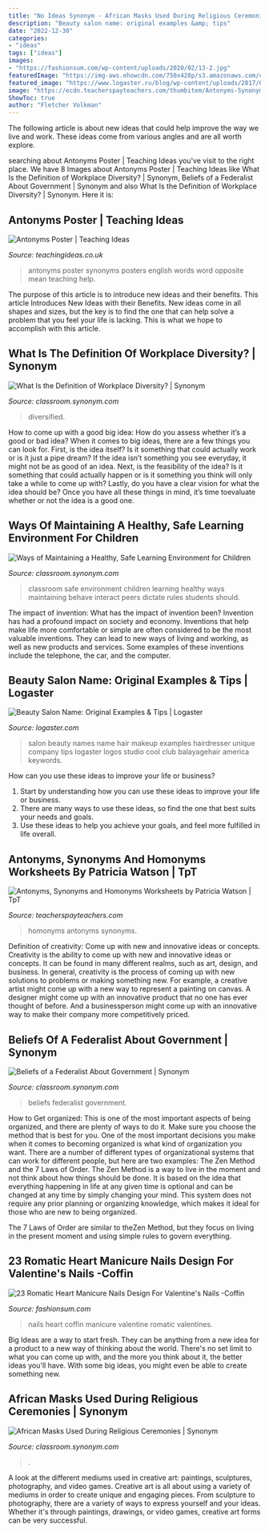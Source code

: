 ```yaml
---
title: "No Ideas Synonym - African Masks Used During Religious Ceremonies"
description: "Beauty salon name: original examples &amp; tips"
date: "2022-12-30"
categories:
- "ideas"
tags: ["ideas"]
images:
- "https://fashionsum.com/wp-content/uploads/2020/02/13-2.jpg"
featuredImage: "https://img-aws.ehowcdn.com/750x428p/s3.amazonaws.com/cme_public_images/www_ehow_com/photos.demandstudios.com/getty/article/165/90/87754430_XS.jpg"
featured_image: "https://www.logaster.ru/blog/wp-content/uploads/2017/08/beauty-salon-compressor.png"
image: "https://ecdn.teacherspayteachers.com/thumbitem/Antonyms-Synonyms-and-Homonyms-2176211-1587131136/original-2176211-2.jpg"
ShowToc: true
author: "Fletcher Volkman"
---
```



The following article is about new ideas that could help improve the way we live and work. These ideas come from various angles and are all worth explore.

	

		
searching about Antonyms Poster | Teaching Ideas you've visit to the right place. We have 8 Images about Antonyms Poster | Teaching Ideas like What Is the Definition of Workplace Diversity? | Synonym, Beliefs of a Federalist About Government | Synonym and also What Is the Definition of Workplace Diversity? | Synonym. Here it is:
		
    
## Antonyms Poster | Teaching Ideas

<img loading=lazy src="https://www.teachingideas.co.uk/sites/default/files/styles/718w/public/antonymsposter_0.jpg?itok=LuCz6901" onerror="this.onerror=null;this.src='https://tse3.mm.bing.net/th?id=OIP.93vUCNcc7vgFmq_Su0xTvQHaFO&amp;pid=15.1';" alt="Antonyms Poster | Teaching Ideas">

_Source: teachingideas.co.uk_

>antonyms poster synonyms posters english words word opposite mean teaching help. 

	

The purpose of this article is to introduce new ideas and their benefits.
This article Introduces New Ideas with their Benefits. New ideas come in all shapes and sizes, but the key is to find the one that can help solve a problem that you feel your life is lacking. This is what we hope to accomplish with this article.

    
## What Is The Definition Of Workplace Diversity? | Synonym

<img loading=lazy src="https://img-aws.ehowcdn.com/877x500/photos.demandstudios.com/getty/article/18/68/86519659.jpg" onerror="this.onerror=null;this.src='https://tse3.mm.bing.net/th?id=OIP.n8RjoJIu3ujWwLcUo0t1VQHaEO&amp;pid=15.1';" alt="What Is the Definition of Workplace Diversity? | Synonym">

_Source: classroom.synonym.com_

>diversified. 

	

How to come up with a good big idea: How do you assess whether it’s a good or bad idea?
When it comes to big ideas, there are a few things you can look for. First, is the idea itself? Is it something that could actually work or is it just a pipe dream? If the idea isn’t something you see everyday, it might not be as good of an idea. Next, is the feasibility of the idea? Is it something that could actually happen or is it something you think will only take a while to come up with? Lastly, do you have a clear vision for what the idea should be? Once you have all these things in mind, it’s time toevaluate whether or not the idea is a good one.

    
## Ways Of Maintaining A Healthy, Safe Learning Environment For Children

<img loading=lazy src="https://img-aws.ehowcdn.com/750x428p/s3.amazonaws.com/cme_public_images/www_ehow_com/photos.demandstudios.com/getty/article/165/90/87754430_XS.jpg" onerror="this.onerror=null;this.src='https://tse1.mm.bing.net/th?id=OIP.xPoW8AeeApEIHa19Vcy3sAHaEO&amp;pid=15.1';" alt="Ways of Maintaining a Healthy, Safe Learning Environment for Children">

_Source: classroom.synonym.com_

>classroom safe environment children learning healthy ways maintaining behave interact peers dictate rules students should. 

	

The impact of invention: What has the impact of invention been?
Invention has had a profound impact on society and economy. Inventions that help make life more comfortable or simple are often considered to be the most valuable inventions. They can lead to new ways of living and working, as well as new products and services. Some examples of these inventions include the telephone, the car, and the computer.

    
## Beauty Salon Name: Original Examples &amp; Tips | Logaster

<img loading=lazy src="https://www.logaster.ru/blog/wp-content/uploads/2017/08/beauty-salon-compressor.png" onerror="this.onerror=null;this.src='https://tse1.mm.bing.net/th?id=OIP.W3Tju_eyLs6yMDbf0rQFKgHaFj&amp;pid=15.1';" alt="Beauty Salon Name: Original Examples &amp; Tips | Logaster">

_Source: logaster.com_

>salon beauty names name hair makeup examples hairdresser unique company tips logaster logos studio cool club balayagehair america keywords. 

	

How can you use these ideas to improve your life or business?
1. Start by understanding how you can use these ideas to improve your life or business.
2. There are many ways to use these ideas, so find the one that best suits your needs and goals.
3. Use these ideas to help you achieve your goals, and feel more fulfilled in life overall.

    
## Antonyms, Synonyms And Homonyms Worksheets By Patricia Watson | TpT

<img loading=lazy src="https://ecdn.teacherspayteachers.com/thumbitem/Antonyms-Synonyms-and-Homonyms-2176211-1587131136/original-2176211-2.jpg" onerror="this.onerror=null;this.src='https://tse2.mm.bing.net/th?id=OIP.zybQVUNiBtn60vTNLYSe7gAAAA&amp;pid=15.1';" alt="Antonyms, Synonyms and Homonyms Worksheets by Patricia Watson | TpT">

_Source: teacherspayteachers.com_

>homonyms antonyms synonyms. 

	

Definition of creativity: Come up with new and innovative ideas or concepts.
Creativity is the ability to come up with new and innovative ideas or concepts. It can be found in many different realms, such as art, design, and business. In general, creativity is the process of coming up with new solutions to problems or making something new. For example, a creative artist might come up with a new way to represent a painting on canvas. A designer might come up with an innovative product that no one has ever thought of before. And a businessperson might come up with an innovative way to make their company more competitively priced.

    
## Beliefs Of A Federalist About Government | Synonym

<img loading=lazy src="https://img-aws.ehowcdn.com/600x600/s3-us-west-1.amazonaws.com/contentlab.studiod/getty/cache.gettyimages.com/a5df14691dbc487592f017a2f4376bf5.jpg" onerror="this.onerror=null;this.src='https://tse1.mm.bing.net/th?id=OIP.j2boO2gLNJbGOkqSV-a5HwHaHa&amp;pid=15.1';" alt="Beliefs of a Federalist About Government | Synonym">

_Source: classroom.synonym.com_

>beliefs federalist government. 

	

How to Get organized: This is one of the most important aspects of being organized, and there are plenty of ways to do it. Make sure you choose the method that is best for you.
One of the most important decisions you make when it comes to becoming organized is what kind of organization you want. There are a number of different types of organizational systems that can work for different people, but here are two examples: The Zen Method and the 7 Laws of Order.
The Zen Method is a way to live in the moment and not think about how things should be done. It is based on the idea that everything happening in life at any given time is optional and can be changed at any time by simply changing your mind. This system does not require any prior planning or organizing knowledge, which makes it ideal for those who are new to being organized.

The 7 Laws of Order are similar to theZen Method, but they focus on living in the present moment and using simple rules to govern everything.

    
## 23 Romatic Heart Manicure Nails Design For Valentine&#039;s Nails -Coffin

<img loading=lazy src="https://fashionsum.com/wp-content/uploads/2020/02/13-2.jpg" onerror="this.onerror=null;this.src='https://tse4.mm.bing.net/th?id=OIP.eOuLOzpTpC-Ogy-nfMNDhwHaJ9&amp;pid=15.1';" alt="23 Romatic Heart Manicure Nails Design For Valentine&#039;s Nails -Coffin">

_Source: fashionsum.com_

>nails heart coffin manicure valentine romatic valentines. 

	

Big Ideas are a way to start fresh. They can be anything from a new idea for a product to a new way of thinking about the world. There's no set limit to what you can come up with, and the more you think about it, the better ideas you'll have. With some big ideas, you might even be able to create something new.

    
## African Masks Used During Religious Ceremonies | Synonym

<img loading=lazy src="https://img-aws.ehowcdn.com/877x500/photos.demandstudios.com/getty/article/178/224/87455195.jpg" onerror="this.onerror=null;this.src='https://tse3.mm.bing.net/th?id=OIP.I8xqut-AIo8C3VoCQ20RBAHaEO&amp;pid=15.1';" alt="African Masks Used During Religious Ceremonies | Synonym">

_Source: classroom.synonym.com_

>. 

	

A look at the different mediums used in creative art: paintings, sculptures, photography, and video games.
Creative art is all about using a variety of mediums in order to create unique and engaging pieces. From sculpture to photography, there are a variety of ways to express yourself and your ideas. Whether it's through paintings, drawings, or video games, creative art forms can be very successful.

